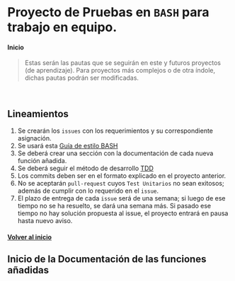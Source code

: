 #  Proyecto de Pruebas en `BASH` para trabajo en equipo.

<a name="#inicio"></a>
#### Inicio

> Estas serán las pautas que se seguirán en este y futuros proyectos (de aprendizaje). Para proyectos más complejos o de otra índole, dichas pautas podrán ser modificadas.
<br />

## Lineamientos

1. Se crearán los `issues` con los requerimientos y su correspondiente asignación.
2. Se usará esta [Guía de estilo BASH](https://github.com/fryntiz/bash-guide-style)
3. Se deberá crear una sección con la documentación de cada nueva función añadida.
4. Se deberá seguir el método de desarrollo [TDD](https://es.wikipedia.org/wiki/Desarrollo_guiado_por_pruebas)
5. Los commits deben ser en el formato explicado en el proyecto anterior.
6. No se aceptarán `pull-request` cuyos `Test Unitarios` no sean exitosos; además de cumplir con lo requerido en el `issue`.
7. El plazo de entrega de cada `issue` será de una semana; si luego de ese tiempo no se ha resuelto, se dará una semana más. Si pasado ese tiempo no hay solución propuesta al issue, el proyecto entrará en pausa hasta nuevo aviso.

#### [Volver al inicio](#inicio)

<a name="#inicio-doc"></a>
## Inicio de la Documentación de las funciones añadidas
